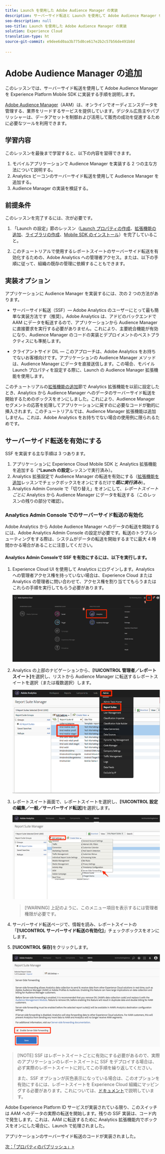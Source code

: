 ```yaml
---
title: Launch を使用した Adobe Audience Manager の実装
description: サーバーサイド転送と Launch を使用して Adobe Audience Manager を Web サイトに実装する方法を説明します。このレッスンは、「モバイル Android アプリケーションでの Experience Cloud の実装」チュートリアルの一部です。
seo-description: null
seo-title: Launch を使用した Adobe Audience Manager の実装
solution: Experience Cloud
translation-type: ht
source-git-commit: e9dee6d0aa3b775d0ce617e2b2c57b56de491b8d

---
```



# Adobe Audience Manager の追加

このレッスンでは、サーバーサイド転送を使用して Adobe Audience Manager を Experience Platform Mobile SDK に実装する手順を説明します。

[Adobe Audience Manager](https://docs.adobe.com/content/help/ja-JP/audience-manager/user-guide/aam-home.html)（AAM）は、オンラインでオーディエンスデータを管理する、業界をリードするサービスを提供しています。デジタル広告主やパブリッシャーは、データアセットを制御および活用して販売の成功を促進するために必要なツールを利用できます。

## 学習内容

このレッスンを最後まで学習すると、以下の内容を習得できます。

1. モバイルアプリケーションで Audience Manager を実装する 2 つの主な方法について説明する。
1. Analytics ビーコンのサーバーサイド転送を使用して Audience Manager を追加する。
1. Audience Manager の実装を検証する。

## 前提条件

このレッスンを完了するには、次が必要です。

1. 「Launch の設定」節のレッスン（[Launch プロパティの作成](launch-create-a-property.md)、[拡張機能の追加](launch-add-extensions.md)、[ライブラリの作成](launch-create-a-library.md)、[Mobile SDK のインストール](launch-install-the-mobile-sdk.md)）を完了していること。

1. このチュートリアルで使用するレポートスイートのサーバーサイド転送を有効化するための、Adobe Analytics への管理者アクセス。または、以下の手順に従って、組織の既存の管理に依頼することもできます。

## 実装オプション

アプリケーションに Audience Manager を実装するには、次の 2 つの方法があります。

* サーバーサイド転送（SSF）— Adobe Analytics のユーザーにとって最も簡単な実装方法です（推奨）。Adobe Analytics は、アドビのバックエンドで AAM にデータを転送するので、アプリケーションから Audience Manager に直接要求を実行する必要がありません。これにより、主要統合機能が有効になり、Audience Manager のコードの実装とデプロイメントのベストプラクティスにも準拠します。

* クライアントサイド DIL — このアプローチは、Adobe Analytics をお持ちでないお客様向けです。アプリケーションの Audience Manager メソッドは、Audience Manager にデータを直接送信します。この場合、モバイル Launch プロパティを設定する際に、Launch の Audience Manager 拡張機能を使用します。

このチュートリアルの[拡張機能の追加](launch-add-extensions.md)節で Analytics 拡張機能を以前に設定したとき、Analytics から Audience Manager へのデータのサーバーサイド転送を開始するためのボックスをオンにしました。これにより、Audience Manager セグメントの応答を処理してアプリケーションに戻すのに必要なコードが動的に挿入されます。このチュートリアルでは、Audience Manager 拡張機能は追加しません。これは、Adobe Analytics をお持ちでない場合の使用例に限られるためです。

## サーバーサイド転送を有効にする

SSF を実装する主な手順は 3 つあります。

1. アプリケーションに Experience Cloud Mobile SDK と Analytics 拡張機能を追加する（***Launch の設定**&#x200B;レッスンで実行済み）。
1. Analytics 拡張設定で Audience Manager の転送を有効にする（[拡張機能を追加](launch-add-extensions.md)レッスンでチェックボックスをオンにするだけで&#x200B;***既に実行済み***）。
1. Analytics Admin Console で「切り替え」をオンにして、*レポートスイートごとに* Analytics から Audience Manager にデータを転送する（このレッスンの残りの部分で確認）。

### Analytics Admin Console でのサーバーサイド転送の有効化

Adobe Analytics から Adobe Audience Manager へのデータの転送を開始するには、Adobe Analytics Admin Console の設定が必要です。転送のトラブルシューティングをする際は、システムがデータの転送を開始するまでに最大 4 時間かかる場合があることに注意してください。

#### Analytics Admin Consoleで SSF を有効にするには、以下を実行します。

1. Experience Cloud UI を使用して Analytics にログインします。Analytics への管理者アクセス権を持っていない場合は、Experience Cloud または Analytics の管理者に問い合わせて、アクセス権を割り当ててもらうまたはこれらの手順を実行してもらう必要があります。

   ![Adobe Analytics UI へのログイン](images/mobile-aam-logIntoAnalytics.png)

1. Analytics の上部のナビゲーションから、**[!UICONTROL 管理者／レポートスイート]**&#x200B;を選択し、リストから Audience Manager に転送するレポートスイートを選択（または複数選択）します。

   ![クリックで Admin Console に移動する](images/mobile-aam-analyticsAdminConsoleReportSuites.png)

1. レポートスイート画面で、レポートスイートを選択し、**[!UICONTROL 設定の編集／一般／サーバーサイド転送]**&#x200B;を選択します。

   ![SSF メニューの選択](images/mobile-aam-selectSSFmenu.png)

   >[!WARNING] 上記のように、このメニュー項目を表示するには管理者権限が必要です。

1. サーバーサイド転送ページで、情報を読み、レポートスイートの「**[!UICONTROL サーバーサイド転送の有効化]**」チェックボックスをオンにします。

1. **[!UICONTROL 保存]**&#x200B;をクリックします。

   ![SSF セットアップの完了](images/mobile-aam-enableSSFcomplete.png)

>[!NOTE] SSF はレポートスイートごとに有効にする必要があるので、実際のアプリケーションのレポートスイートに SSF をデプロイする場合は、必ず実際のレポートスイートに対してこの手順を繰り返してください。
>
>また、SSF オプションが灰色表示になっている場合は、このオプションを有効にするには、レポートスイートを Experience Cloud 組織にマッピングする必要があります。これについては、[ドキュメント](https://docs.adobe.com/content/help/ja-JP/core-services/interface/about-core-services/report-suite-mapping.html)で説明しています。

Adobe Experience Platform ID サービスが実装されている限り、このスイッチは AAM へのデータの実際の転送を開始します。残りの SSF 実装は、コード内で発生します。これは、AAM に転送するために Analytics 拡張機能内でボックスをオンにした場合に、Launch で処理されました。

アプリケーションのサーバーサイド転送のコードが実装されました。

[次：「プロパティのパブリッシュ」&gt;](publish.md)